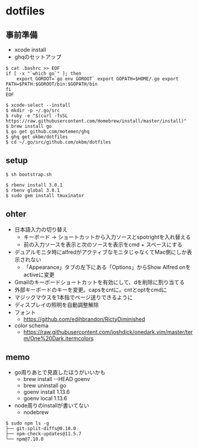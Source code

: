 # dotfiles

## 事前準備
- xcode install
- ghqのセットアップ

```
$ cat .bashrc >> EOF
if [ -x "`which go`" ]; then
    export GOROOT=`go env GOROOT` export GOPATH=$HOME/.go export PATH=$PATH:$GOROOT/bin:$GOPATH/bin
fi
EOF

$ xcode-select --install
$ mkdir -p ~/.go/src
$ ruby -e "$(curl -fsSL https://raw.githubusercontent.com/Homebrew/install/master/install)"
$ brew install go
$ go get github.com/motemen/ghq
$ ghq get okbm/dotfiles
$ cd ~/.go/src/github.com/okbm/dotfiles
```

## setup

```
$ sh bootstrap.sh

$ rbenv install 3.0.1
$ rbenv global 3.0.1
$ sudo gem install tmuxinator

```

## ohter

- 日本語入力の切り替え
  - キーボード -> ショートカットから入力ソースとspotrightを入れ替える
  - 前の入力ソースを表示と次のソースを表示をcmd + スペースにする
- デュアルモニタ時にalfredがアクティブなモニタじゃなくてMac側にしか表示されない
  - 「Appearance」タブの左下にある「Options」からShow Alfred onをactiveに変更
- Gmailのキーボードショートカットを有効にして、dを削除に割り当てる
- 外部キーボードのキーを変更。capsをcntに。cntとoptをcmdに
- マジックマウスを1本指でページ送りできるように
- ディスプレイの照明を自動調整解除
- フォント
  - https://github.com/edihbrandon/RictyDiminished
- color schema
  - https://raw.githubusercontent.com/joshdick/onedark.vim/master/term/One%20Dark.itermcolors

## memo
- go周りあとで見直したほうがいいかも
  - brew install --HEAD goenv
  - brew uninstall go
  - goenv install 1.13.6
  - goenv local 1.13.6
- node周りのinstallが書いてない
  - nodebrew

```
$ sudo npm ls -g
├── git-split-diffs@0.10.0
├── npm-check-updates@11.5.7
└── npm@7.10.0
```
